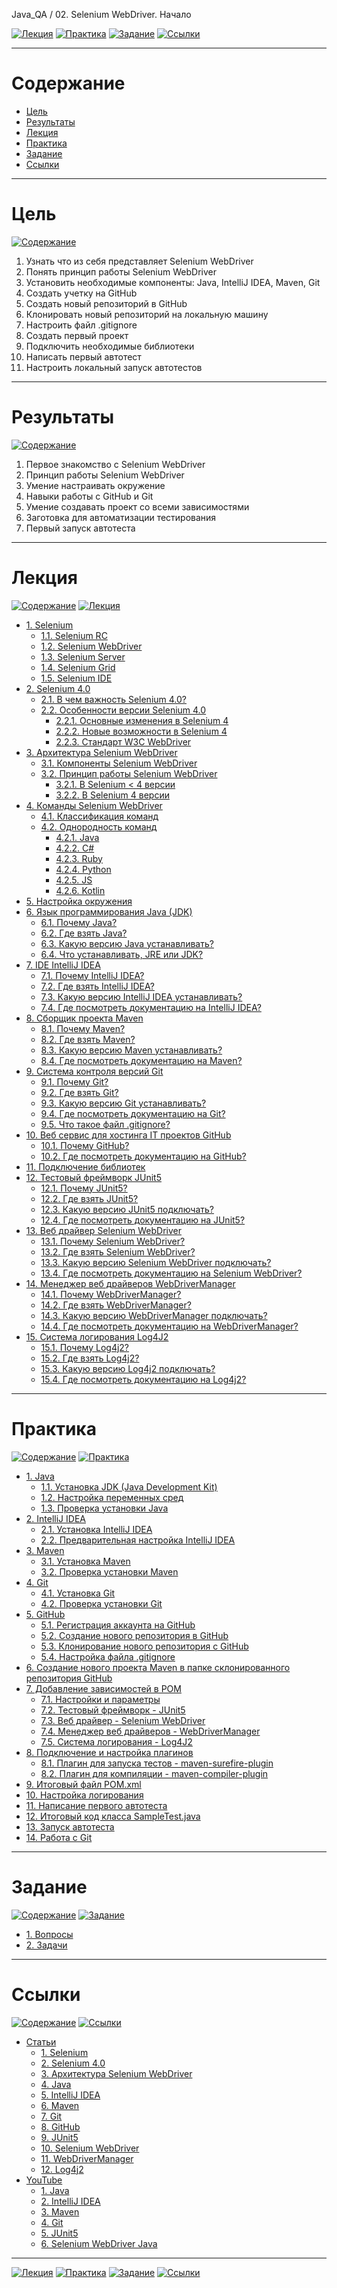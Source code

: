 Java_QA / 02. Selenium WebDriver. Начало

[![Лекция](https://img.shields.io/badge/-Лекция-ee99ff)](1.%20Лекция.md)
[![Практика](https://img.shields.io/badge/-Практика-aaffaa)](2.%20Практика.md)
[![Задание](https://img.shields.io/badge/-Задание-99ffee)](3.%20Задание.md)
[![Ссылки](https://img.shields.io/badge/-Ссылки-ffee99)](4.%20Ссылки.md)

***

# Содержание

* [Цель](#цель)
* [Результаты](#результаты)
* [Лекция](#лекция)
* [Практика](#практика)
* [Задание](#задание)
* [Ссылки](#ссылки)

***

# Цель

[![Содержание](https://img.shields.io/badge/-Содержание-1177ff)](#содержание)

1. Узнать что из себя представляет Selenium WebDriver
2. Понять принцип работы Selenium WebDriver
3. Установить необходимые компоненты: Java, IntelliJ IDEA, Maven, Git
4. Создать учетку на GitHub
5. Создать новый репозиторий в GitHub
6. Клонировать новый репозиторий на локальную машину
7. Настроить файл .gitignore
8. Создать первый проект
9. Подключить необходимые библиотеки
10. Написать первый автотест
11. Настроить локальный запуск автотестов

***

# Результаты 

[![Содержание](https://img.shields.io/badge/-Содержание-1177ff)](#содержание)

1. Первое знакомство с Selenium WebDriver
2. Принцип работы Selenium WebDriver
3. Умение настраивать окружение
4. Навыки работы с GitHub и Git
5. Умение создавать проект со всеми зависимостями
6. Заготовка для автоматизации тестирования
7. Первый запуск автотеста

***

# Лекция

[![Содержание](https://img.shields.io/badge/-Содержание-1177ff)](#содержание)
[![Лекция](https://img.shields.io/badge/-Лекция-ee99ff)](1.%20Лекция.md)

* [1. Selenium](1.%20Лекция.md#1-selenium)
    * [1.1. Selenium RC](1.%20Лекция.md#11-selenium-rc)
    * [1.2. Selenium WebDriver](1.%20Лекция.md#12-selenium-webdriver)
    * [1.3. Selenium Server](1.%20Лекция.md#13-selenium-server)
    * [1.4. Selenium Grid](1.%20Лекция.md#14-selenium-grid)
    * [1.5. Selenium IDE](1.%20Лекция.md#15-selenium-ide)
* [2. Selenium 4.0](1.%20Лекция.md#2-selenium-40)
    * [2.1. В чем важность Selenium 4.0?](1.%20Лекция.md#21-в-чем-важность-selenium-40)
    * [2.2. Особенности версии Selenium 4.0](1.%20Лекция.md#22-особенности-версии-selenium-40)
        * [2.2.1. Основные изменения в Selenium 4](1.%20Лекция.md#221-основные-изменения-в-selenium-4)
        * [2.2.2. Новые возможности в Selenium 4](1.%20Лекция.md#222-новые-возможности-в-selenium-4)
        * [2.2.3. Стандарт W3C WebDriver](1.%20Лекция.md#223-стандарт-w3c-webdriver)
* [3. Архитектура Selenium WebDriver](1.%20Лекция.md#3-архитектура-selenium-webdriver)
    * [3.1. Компоненты Selenium WebDriver](1.%20Лекция.md#31-компоненты-selenium-webdriver)
    * [3.2. Принцип работы Selenium WebDriver](1.%20Лекция.md#32-принцип-работы-selenium-webdriver)
        * [3.2.1. В Selenium < 4 версии](1.%20Лекция.md#321-в-selenium--4-версии)
        * [3.2.2. В Selenium 4 версии](1.%20Лекция.md#322-в-selenium-4-версии)
* [4. Команды Selenium WebDriver](1.%20Лекция.md#4-команды-selenium-webdriver)
    * [4.1. Классификация команд](1.%20Лекция.md#41-классификация-команд)
    * [4.2. Однородность команд](1.%20Лекция.md#42-однородность-команд)
        * [4.2.1. Java](1.%20Лекция.md#421-java)
        * [4.2.2. C#](1.%20Лекция.md#422-c)
        * [4.2.3. Ruby](1.%20Лекция.md#423-ruby)
        * [4.2.4. Python](1.%20Лекция.md#424-python)
        * [4.2.5. JS](1.%20Лекция.md#425-js)
        * [4.2.6. Kotlin](1.%20Лекция.md#426-kotlin)
* [5. Настройка окружения](1.%20Лекция.md#5-настройка-окружения)
* [6. Язык программирования Java (JDK)](1.%20Лекция.md#6-язык-программирования-java-jdk)
    * [6.1. Почему Java?](1.%20Лекция.md#61-почему-java)
    * [6.2. Где взять Java?](1.%20Лекция.md#62-где-взять-java)
    * [6.3. Какую версию Java устанавливать?](1.%20Лекция.md#63-какую-версию-java-устанавливать)
    * [6.4. Что устанавливать, JRE или JDK?](1.%20Лекция.md#64-что-устанавливать-jre-или-jdk)
* [7. IDE IntelliJ IDEA](1.%20Лекция.md#7-ide-intellij-idea)
    * [7.1. Почему IntelliJ IDEA?](1.%20Лекция.md#71-почему-intellij-idea)
    * [7.2. Где взять IntelliJ IDEA?](1.%20Лекция.md#72-где-взять-intellij-idea)
    * [7.3. Какую версию IntelliJ IDEA устанавливать?](1.%20Лекция.md#73-какую-версию-intellij-idea-устанавливать)
    * [7.4. Где посмотреть документацию на IntelliJ IDEA?](1.%20Лекция.md#74-где-посмотреть-документацию-на-intellij-idea)
* [8. Сборщик проекта Maven](1.%20Лекция.md#8-сборщик-проекта-maven)
    * [8.1. Почему Maven?](1.%20Лекция.md#81-почему-maven)
    * [8.2. Где взять Maven?](1.%20Лекция.md#82-где-взять-maven)
    * [8.3. Какую версию Maven устанавливать?](1.%20Лекция.md#83-какую-версию-maven-устанавливать)
    * [8.4. Где посмотреть документацию на Maven?](1.%20Лекция.md#84-где-посмотреть-документацию-на-maven)
* [9. Система контроля версий Git](1.%20Лекция.md#9-система-контроля-версий-git)
    * [9.1. Почему Git?](1.%20Лекция.md#91-почему-git)
    * [9.2. Где взять Git?](1.%20Лекция.md#92-где-взять-git)
    * [9.3. Какую версию Git устанавливать?](1.%20Лекция.md#93-какую-версию-git-устанавливать)
    * [9.4. Где посмотреть документацию на Git?](1.%20Лекция.md#94-где-посмотреть-документацию-на-git)
    * [9.5. Что такое файл .gitignore?](1.%20Лекция.md##95-что-такое-файл-gitignore)
* [10. Веб сервис для хостинга IT проектов GitHub](1.%20Лекция.md#10-веб-сервис-для-хостинга-it-проектов-github)
    * [10.1. Почему GitHub?](1.%20Лекция.md#101-почему-github)
    * [10.2. Где посмотреть документацию на GitHub?](1.%20Лекция.md#102-где-посмотреть-документацию-на-github)
* [11. Подключение библиотек](1.%20Лекция.md#11-Подключение-библиотек)
* [12. Тестовый фреймворк JUnit5](1.%20Лекция.md#12-тестовый-фреймворк-junit5)
    * [12.1. Почему JUnit5?](1.%20Лекция.md#121-почему-junit5)
    * [12.2. Где взять JUnit5?](1.%20Лекция.md#122-где-взять-junit5)
    * [12.3. Какую версию JUnit5 подключать?](1.%20Лекция.md#123-какую-версию-junit5-подключать)
    * [12.4. Где посмотреть документацию на JUnit5?](1.%20Лекция.md#124-где-посмотреть-документацию-на-junit5)
* [13. Веб драйвер Selenium WebDriver](1.%20Лекция.md#13-веб-драйвер-selenium-webdriver)
    * [13.1. Почему Selenium WebDriver?](1.%20Лекция.md#131-почему-selenium-webdriver)
    * [13.2. Где взять Selenium WebDriver?](1.%20Лекция.md#132-где-взять-selenium-webdriver)
    * [13.3. Какую версию Selenium WebDriver подключать?](1.%20Лекция.md#133-какую-версию-selenium-webdriver-подключать)
    * [13.4. Где посмотреть документацию на Selenium WebDriver?](1.%20Лекция.md#134-где-посмотреть-документацию-на-selenium-webdriver)
* [14. Менеджер веб драйверов WebDriverManager](1.%20Лекция.md#14-менеджер-веб-драйверов-webdrivermanager)
    * [14.1. Почему WebDriverManager?](1.%20Лекция.md#141-почему-webdrivermanager)
    * [14.2. Где взять WebDriverManager?](1.%20Лекция.md#142-где-взять-webdrivermanager)
    * [14.3. Какую версию WebDriverManager подключать?](1.%20Лекция.md#143-какую-версию-webdrivermanager-подключать)
    * [14.4. Где посмотреть документацию на WebDriverManager?](1.%20Лекция.md#144-где-посмотреть-документацию-на-webdrivermanager)
* [15. Система логирования Log4J2](1.%20Лекция.md#15-система-логирования-log4j2)
    * [15.1. Почему Log4j2?](1.%20Лекция.md#151-почему-log4j2)
    * [15.2. Где взять Log4j2?](1.%20Лекция.md#152-где-взять-log4j2)
    * [15.3. Какую версию Log4j2 подключать?](1.%20Лекция.md#153-какую-версию-log4j2-подключать)
    * [15.4. Где посмотреть документацию на Log4j2?](1.%20Лекция.md#154-где-посмотреть-документацию-на-log4j2)

***

# Практика 

[![Содержание](https://img.shields.io/badge/-Содержание-1177ff)](#содержание)
[![Практика](https://img.shields.io/badge/-Практика-aaffaa)](2.%20Практика.md)

* [1. Java](2.%20Практика.md#1-java)
  * [1.1. Установка JDK (Java Development Kit)](2.%20Практика.md#11-установка-jdk-java-development-kit)
  * [1.2. Настройка переменных сред](2.%20Практика.md#12-настройка-переменных-сред)
  * [1.3. Проверка установки Java](2.%20Практика.md#13-проверка-установки-java)
* [2. IntelliJ IDEA](2.%20Практика.md#2-intelliJ-IDEA)
  * [2.1. Установка IntelliJ IDEA](2.%20Практика.md#21-установка-intellij-idea)
  * [2.2. Предварительная настройка IntelliJ IDEA](2.%20Практика.md#22-предварительная-настройка-intellij-idea)
* [3. Maven](2.%20Практика.md#3-maven)
  * [3.1. Установка Maven](2.%20Практика.md#31-установка-maven)
  * [3.2. Проверка установки Maven](2.%20Практика.md#32-проверка-установки-maven)
* [4. Git](2.%20Практика.md#4-git)
  * [4.1. Установка Git](2.%20Практика.md#41-установка-git)
  * [4.2. Проверка установки Git](2.%20Практика.md#42-проверка-установки-git)
* [5. GitHub](2.%20Практика.md#5-gitHub)
  * [5.1. Регистрация аккаунта на GitHub](2.%20Практика.md#51-регистрация-аккаунта-на-github)
  * [5.2. Создание нового репозитория в GitHub](2.%20Практика.md#52-создание-нового-репозитория-в-github)
  * [5.3. Клонирование нового репозитория с GitHub](2.%20Практика.md#53-клонирование-нового-репозитория-с-github)
  * [5.4. Настройка файла .gitignore](2.%20Практика.md#54-настройка-файла-gitignore)
* [6. Создание нового проекта Maven в папке склонированного репозитория GitHub](2.%20Практика.md#6-создание-нового-проекта-Maven-в-папке-склонированного-репозитория-GitHub)
* [7. Добавление зависимостей в POM](2.%20Практика.md#7-добавление-зависимостей-в-pom)
  * [7.1. Настройки и параметры](2.%20Практика.md#71-настройки-и-параметры)
  * [7.2. Тестовый фреймворк - JUnit5](2.%20Практика.md#72-тестовый-фреймворк---junit5)
  * [7.3. Веб драйвер - Selenium WebDriver](2.%20Практика.md#73-веб-драйвер---selenium-webdriver)
  * [7.4. Менеджер веб драйверов - WebDriverManager](2.%20Практика.md#74-менеджер-веб-драйверов---webdrivermanagerr)
  * [7.5. Система логирования - Log4J2](2.%20Практика.md#75-система-логирования---log4j2)
* [8. Подключение и настройка плагинов](2.%20Практика.md#8-подключение-и-настройка-плагинов)
  * [8.1. Плагин для запуска тестов - maven-surefire-plugin](2.%20Практика.md#81-плагин-для-запуска-тестов---maven-surefire-plugin)
  * [8.2. Плагин для компиляции - maven-compiler-plugin](2.%20Практика.md#82-плагин-для-компиляции---maven-compiler-plugin)
* [9. Итоговый файл POM.xml](2.%20Практика.md#9-итоговый-файл-POM.xml)
* [10. Настройка логирования](2.%20Практика.md#10-настройка-логирования)
* [11. Написание первого автотеста](2.%20Практика.md#11-написание-первого-автотеста)
* [12. Итоговый код класса SampleTest.java](2.%20Практика.md#12-итоговый-код-класса-sampletestjava)
* [13. Запуск автотеста](2.%20Практика.md#13-запуск-автотеста)
* [14. Работа с Git](2.%20Практика.md#14-работа-с-git)

***

# Задание

[![Содержание](https://img.shields.io/badge/-Содержание-1177ff)](#содержание)
[![Задание](https://img.shields.io/badge/-Задание-99ffee)](3.%20Задание.md)

* [1. Вопросы](3.%20Задание.md#1-вопросы)
* [2. Задачи](3.%20Задание.md#2-задачи)

***

# Ссылки

[![Содержание](https://img.shields.io/badge/-Содержание-1177ff)](#содержание)
[![Ссылки](https://img.shields.io/badge/-Ссылки-ffee99)](4.%20Ссылки.md)

* [Статьи](4.%20Ссылки.md#статьи)
  * [1. Selenium](4.%20Ссылки.md#1-selenium)
  * [2. Selenium 4.0](4.%20Ссылки.md#2-selenium-40)
  * [3. Архитектура Selenium WebDriver](4.%20Ссылки.md#3-архитектура-selenium-webdriver)
  * [4. Java](4.%20Ссылки.md#4-java)
  * [5. IntelliJ IDEA](4.%20Ссылки.md#5-intellij-idea)
  * [6. Maven](4.%20Ссылки.md#6-maven)
  * [7. Git](4.%20Ссылки.md#7-git)
  * [8. GitHub](4.%20Ссылки.md#8-github)
  * [9. JUnit5](4.%20Ссылки.md#9-junit5)
  * [10. Selenium WebDriver](4.%20Ссылки.md#10-selenium-webdriver)
  * [11. WebDriverManager](4.%20Ссылки.md#11-webdrivermanager)
  * [12. Log4j2](4.%20Ссылки.md#12-log4j2)
* [YouTube](4.%20Ссылки.md#youtube)
  * [1. Java](4.%20Ссылки.md#1-java)
  * [2. IntelliJ IDEA](4.%20Ссылки.md#2-intellij-idea)
  * [3. Maven](4.%20Ссылки.md#3-maven)
  * [4. Git](4.%20Ссылки.md#4-git)
  * [5. JUnit5](4.%20Ссылки.md#5-junit5)
  * [6. Selenium WebDriver Java](4.%20Ссылки.md#6-selenium-webdriver-java)

***

[![Лекция](https://img.shields.io/badge/-Лекция-ee99ff)](1.%20Лекция.md)
[![Практика](https://img.shields.io/badge/-Практика-aaffaa)](2.%20Практика.md)
[![Задание](https://img.shields.io/badge/-Задание-99ffee)](3.%20Задание.md)
[![Ссылки](https://img.shields.io/badge/-Ссылки-ffee99)](4.%20Ссылки.md)